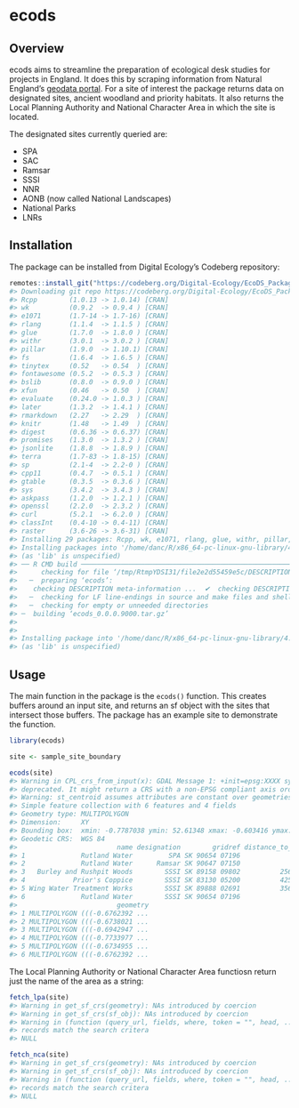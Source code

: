 
<!-- README.md is generated from README.Rmd. Please edit that file -->

# ecods

<!-- badges: start -->
<!-- badges: end -->

## Overview

ecods aims to streamline the preparation of ecological desk studies for
projects in England. It does this by scraping information from Natural
England’s [geodata
portal](https://naturalengland-defra.opendata.arcgis.com/). For a site
of interest the package returns data on designated sites, ancient
woodland and priority habitats. It also returns the Local Planning
Authority and National Character Area in which the site is located.

The designated sites currently queried are:

- SPA
- SAC
- Ramsar
- SSSI
- NNR
- AONB (now called National Landscapes)
- National Parks
- LNRs

## Installation

The package can be installed from Digital Ecology’s Codeberg repository:

``` r
remotes::install_git("https://codeberg.org/Digital-Ecology/EcoDS_Package.git")
#> Downloading git repo https://codeberg.org/Digital-Ecology/EcoDS_Package.git
#> Rcpp        (1.0.13 -> 1.0.14) [CRAN]
#> wk          (0.9.2  -> 0.9.4 ) [CRAN]
#> e1071       (1.7-14 -> 1.7-16) [CRAN]
#> rlang       (1.1.4  -> 1.1.5 ) [CRAN]
#> glue        (1.7.0  -> 1.8.0 ) [CRAN]
#> withr       (3.0.1  -> 3.0.2 ) [CRAN]
#> pillar      (1.9.0  -> 1.10.1) [CRAN]
#> fs          (1.6.4  -> 1.6.5 ) [CRAN]
#> tinytex     (0.52   -> 0.54  ) [CRAN]
#> fontawesome (0.5.2  -> 0.5.3 ) [CRAN]
#> bslib       (0.8.0  -> 0.9.0 ) [CRAN]
#> xfun        (0.46   -> 0.50  ) [CRAN]
#> evaluate    (0.24.0 -> 1.0.3 ) [CRAN]
#> later       (1.3.2  -> 1.4.1 ) [CRAN]
#> rmarkdown   (2.27   -> 2.29  ) [CRAN]
#> knitr       (1.48   -> 1.49  ) [CRAN]
#> digest      (0.6.36 -> 0.6.37) [CRAN]
#> promises    (1.3.0  -> 1.3.2 ) [CRAN]
#> jsonlite    (1.8.8  -> 1.8.9 ) [CRAN]
#> terra       (1.7-83 -> 1.8-15) [CRAN]
#> sp          (2.1-4  -> 2.2-0 ) [CRAN]
#> cpp11       (0.4.7  -> 0.5.1 ) [CRAN]
#> gtable      (0.3.5  -> 0.3.6 ) [CRAN]
#> sys         (3.4.2  -> 3.4.3 ) [CRAN]
#> askpass     (1.2.0  -> 1.2.1 ) [CRAN]
#> openssl     (2.2.0  -> 2.3.2 ) [CRAN]
#> curl        (5.2.1  -> 6.2.0 ) [CRAN]
#> classInt    (0.4-10 -> 0.4-11) [CRAN]
#> raster      (3.6-26 -> 3.6-31) [CRAN]
#> Installing 29 packages: Rcpp, wk, e1071, rlang, glue, withr, pillar, fs, tinytex, fontawesome, bslib, xfun, evaluate, later, rmarkdown, knitr, digest, promises, jsonlite, terra, sp, cpp11, gtable, sys, askpass, openssl, curl, classInt, raster
#> Installing packages into '/home/danc/R/x86_64-pc-linux-gnu-library/4.4'
#> (as 'lib' is unspecified)
#> ── R CMD build ─────────────────────────────────────────────────────────────────
#>      checking for file ‘/tmp/RtmpYDSI31/file2e2d55459e5c/DESCRIPTION’ ...  ✔  checking for file ‘/tmp/RtmpYDSI31/file2e2d55459e5c/DESCRIPTION’ (509ms)
#>   ─  preparing ‘ecods’:
#>    checking DESCRIPTION meta-information ...  ✔  checking DESCRIPTION meta-information
#>   ─  checking for LF line-endings in source and make files and shell scripts (587ms)
#>   ─  checking for empty or unneeded directories
#> ─  building ‘ecods_0.0.0.9000.tar.gz’
#>      
#> 
#> Installing package into '/home/danc/R/x86_64-pc-linux-gnu-library/4.4'
#> (as 'lib' is unspecified)
```

## Usage

The main function in the package is the `ecods()` function. This creates
buffers around an input site, and returns an sf object with the sites
that intersect those buffers. The package has an example site to
demonstrate the function.

``` r
library(ecods)

site <- sample_site_boundary

ecods(site)
#> Warning in CPL_crs_from_input(x): GDAL Message 1: +init=epsg:XXXX syntax is
#> deprecated. It might return a CRS with a non-EPSG compliant axis order.
#> Warning: st_centroid assumes attributes are constant over geometries
#> Simple feature collection with 6 features and 4 fields
#> Geometry type: MULTIPOLYGON
#> Dimension:     XY
#> Bounding box:  xmin: -0.7787038 ymin: 52.61348 xmax: -0.603416 ymax: 52.68473
#> Geodetic CRS:  WGS 84
#>                         name designation        gridref distance_to_site
#> 1              Rutland Water         SPA SK 90654 07196             0.00
#> 2              Rutland Water      Ramsar SK 90647 07150             0.00
#> 3   Burley and Rushpit Woods        SSSI SK 89158 09802          2568.81
#> 4            Prior's Coppice        SSSI SK 83130 05200          4255.14
#> 5 Wing Water Treatment Works        SSSI SK 89888 02691          3562.72
#> 6              Rutland Water        SSSI SK 90654 07196             0.00
#>                         geometry
#> 1 MULTIPOLYGON (((-0.6762392 ...
#> 2 MULTIPOLYGON (((-0.6738021 ...
#> 3 MULTIPOLYGON (((-0.6942947 ...
#> 4 MULTIPOLYGON (((-0.7733977 ...
#> 5 MULTIPOLYGON (((-0.6734955 ...
#> 6 MULTIPOLYGON (((-0.6762392 ...
```

The Local Planning Authority or National Character Area functiosn return
just the name of the area as a string:

``` r
fetch_lpa(site)
#> Warning in get_sf_crs(geometry): NAs introduced by coercion
#> Warning in get_sf_crs(sf_obj): NAs introduced by coercion
#> Warning in (function (query_url, fields, where, token = "", head, ...) : No
#> records match the search critera
#> NULL

fetch_nca(site)
#> Warning in get_sf_crs(geometry): NAs introduced by coercion
#> Warning in get_sf_crs(sf_obj): NAs introduced by coercion
#> Warning in (function (query_url, fields, where, token = "", head, ...) : No
#> records match the search critera
#> NULL
```
